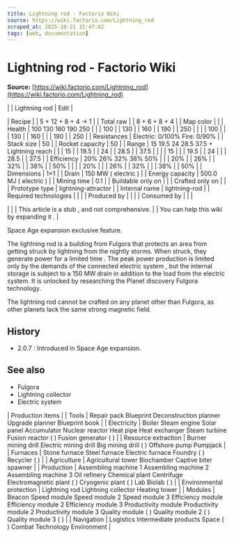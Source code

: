 ```yaml
---
title: Lightning rod - Factorio Wiki
source: https://wiki.factorio.com/Lightning_rod
scraped_at: 2025-10-21 15:47:42
tags: [web, documentation]
---
```


# Lightning rod - Factorio Wiki

**Source:** [https://wiki.factorio.com/Lightning_rod](https://wiki.factorio.com/Lightning_rod)


|  | Lightning rod | Edit |

| Recipe |
| 5 + 12 + 8 + 4 → 1 |
| Total raw |
| 8 + 6 + 8 + 4 |
| Map color |  |
| Health | 100 130 160 190 250 |  |  | 100 |  | 130 |  | 160 |  | 190 |  | 250 |
|  |  | 100 |
|  | 130 |  | 160 |
|  | 190 |  | 250 |
| Resistances | Electric: 0/100% Fire: 0/90% |
| Stack size | 50 |
| Rocket capacity | 50 |
| Range | 15 19.5 24 28.5 37.5 + Lightning reach |  |  | 15 |  | 19.5 |  | 24 |  | 28.5 |  | 37.5 |
|  |  | 15 |
|  | 19.5 |  | 24 |
|  | 28.5 |  | 37.5 |
| Efficiency | 20% 26% 32% 38% 50% |  |  | 20% |  | 26% |  | 32% |  | 38% |  | 50% |
|  |  | 20% |
|  | 26% |  | 32% |
|  | 38% |  | 50% |
| Dimensions | 1×1 |
| Drain | 150 MW ( electric ) |
| Energy capacity | 500.0 MJ ( electric ) |
| Mining time | 0.1 |
| Buildable only on |  |
| Crafted only on |  |
| Prototype type | lightning-attractor |
| Internal name | lightning-rod |
| Required technologies |
|  |
| Produced by |
|  |
| Consumed by |
|  |

|  |
| This article is a stub , and not comprehensive. |
| You can help this wiki by expanding it . |

Space Age expansion exclusive feature.

The lightning rod is a building from Fulgora that protects an area from getting struck by lightning from the nightly storms. When struck, they generate power for a limited time . The peak power production is limited only by the demands of the connected electric system , but the internal storage is subject to a 150 MW drain in addition to the load from the electric system. It is unlocked by researching the Planet discovery Fulgora technology.

The lightning rod cannot be crafted on any planet other than Fulgora, as other planets lack the same strong magnetic field.

## History

- 2.0.7 : Introduced in Space Age expansion.

## See also

- Fulgora
- Lightning collector
- Electric system

| Production items |
| Tools | Repair pack Blueprint Deconstruction planner Upgrade planner Blueprint book |
| Electricity | Boiler Steam engine Solar panel Accumulator Nuclear reactor Heat pipe Heat exchanger Steam turbine Fusion reactor ( ) Fusion generator ( ) |
| Resource extraction | Burner mining drill Electric mining drill Big mining drill ( ) Offshore pump Pumpjack |
| Furnaces | Stone furnace Steel furnace Electric furnace Foundry ( ) Recycler ( ) |
| Agriculture | Agricultural tower Biochamber Captive biter spawner |
| Production | Assembling machine 1 Assembling machine 2 Assembling machine 3 Oil refinery Chemical plant Centrifuge Electromagnetic plant ( ) Cryogenic plant ( ) Lab Biolab ( ) |
| Environmental protection | Lightning rod Lightning collector Heating tower |
| Modules | Beacon Speed module Speed module 2 Speed module 3 Efficiency module Efficiency module 2 Efficiency module 3 Productivity module Productivity module 2 Productivity module 3 Quality module ( ) Quality module 2 ( ) Quality module 3 ( ) |
| Navigation | Logistics Intermediate products Space ( ) Combat Technology Environment |
